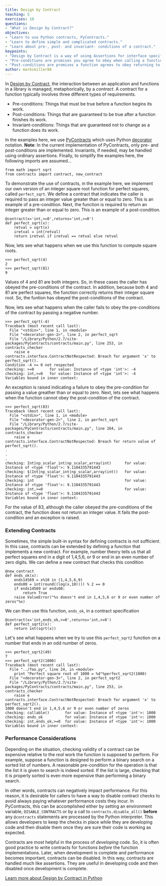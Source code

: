 ```yaml
---
title: Design by Contract
teaching: 5
exercises: 10
questions:
- "What is Design by Contract?"
objectives:
- "Learn to use Python contracts, PyContracts."
- "Learn to define simple and complicated contracts."
- "Learn about pre-, post- and invariant- conditions of a contract."
keypoints:
- "Design by Contract is a way of using Assertions for interface specification."
- "Pre-conditions are promises you agree to obey when calling a function."
- "Post-conditions are promises a function agrees to obey returning to you."
author: markcmiller86
---
```


In [Design by Contract](https://en.wikipedia.org/wiki/Design_by_contract), the interaction between 
an application and functions in a library is managed, metaphorically, by a *contract*. A contract for a
function typically involves three different types of requirements.

* Pre-conditions: Things that must be true before a function begins its work.
* Post-conditions: Things that are guaranteed to be true after a function finishes its work.
* Invariant-conditions: Things that are guaranteed not to change as a function does its work.

In the examples here, we use [PyContracts](https://andreacensi.github.io/contracts/index.html#) which uses
Python [decorator](https://www.python.org/dev/peps/pep-0318) notation. **Note**: In the current implementation
of PyContracts, only pre- and post-conditions are implemented. Invariants, if needed, may be handled using
ordinary assertions. Finally, to simplify the examples here, the following imports are assumed...

~~~ {.python}
from math import sqrt
from contracts import contract, new_contract
~~~

To demonstrate the use of contracts, in the example here, we implement our own version of an integer square root
function for perfect squares, called `perfect_sqrt`. We define a contract that indicates the caller is required
to pass an integer value greater than or equal to zero. This is an example of a pre-condition. Next, the function
is required to return an integer greater than or equal to zero. This is an example of a post-condition.

~~~ {.python}
@contract(x='int,>=0',returns='int,>=0')
def perfect_sqrt(x):
    retval = sqrt(x)
    iretval = int(retval)
    return iretval if iretval == retval else retval
~~~

Now, lets see what happens when we use this function to compute square roots.

~~~ {.output}
>>> perfect_sqrt(4)
2
>>> perfect_sqrt(81)
9
~~~

Values of 4 and 81 are both integers. So, in these cases the caller has obeyed the pre-conditions of the contract.
In addition, because both 4 and 81 are perfect squares, the function correctly returns their integer square root.
So, the funtion has obeyed the post-conditions of the contract.

Now, lets see what happens when the caller fails to obey the pre-conditions of the contract by passing a negative
number.

~~~ {.output}
>>> perfect_sqrt(-4)
Traceback (most recent call last):
  File "<stdin>", line 1, in <module>
  File "<decorator-gen-2>", line 2, in perfect_sqrt
  File "/Library/Python/2.7/site-packages/PyContracts/contracts/main.py", line 253, in contracts_checker
    raise e
contracts.interface.ContractNotRespected: Breach for argument 'x' to perfect_sqrt().
Condition -4 >= 0 not respected
checking: >=0       for value: Instance of <type 'int'>: -4   
checking: int,>=0   for value: Instance of <type 'int'>: -4   
Variables bound in inner context:
~~~

An exception is raised indicating a failure to obey the pre-condition for passing a value greather than or equal to zero.
Next, lets see what happens when the function cannot obey the post-condition of the contract.

~~~ {.output}
>>> perfect_sqrt(83)
Traceback (most recent call last):
  File "<stdin>", line 1, in <module>
  File "<decorator-gen-2>", line 2, in perfect_sqrt
  File "/Library/Python/2.7/site-packages/PyContracts/contracts/main.py", line 264, in contracts_checker
    raise e
contracts.interface.ContractNotRespected: Breach for return value of perfect_sqrt().
.
.
.
checking: Int|np_scalar_int|np_scalar,array(int)      for value: Instance of <type 'float'>: 9.1104335791443   
checking: $(Int|np_scalar_int|np_scalar,array(int))   for value: Instance of <type 'float'>: 9.1104335791443   
checking: int                                         for value: Instance of <type 'float'>: 9.1104335791443   
checking: int,>=0                                     for value: Instance of <type 'float'>: 9.1104335791443   
Variables bound in inner context:
~~~

For the value of 83, although the caller obeyed the pre-conditions of the contract, the function does not
return an integer value. It fails the post-condition and an exception is raised.

### Extending Contracts

Sometimes, the simple built-in syntax for defining contracts is not sufficient. In this case, contracts can
be extended by defining a function that implements a new contract. For example, number theory tells us that
all perfect squares end in a digit of 1,4,5,6, or 9 or end in an even number of zero digits. We can define
a new contract that checks this condition

~~~ {.python}
@new_contract
def ends_ok(x):
    ends14569 = x%10 in (1,4,5,6,9)
    ends00 = int(round((log(x,10)))) % 2 == 0
    if ends14569 or ends00:
        return True
    raise ValueError("%s doesn't end in 1,4,5,6 or 9 or even number of zeros"%x)
~~~

We can then use this function, `ends_ok`, in a contract specification

~~~ {.python}
@contract(x='int,ends_ok,>=0',returns='int,>=0')
def perfect_sqrt2(x):
    return int(sqrt(x))
~~~

Let's see what happens when we try to use this `perfect_sqrt2` function on a number that ends in an
odd number of zeros.

~~~ {.output}
>>> perfect_sqrt2(49)
7
>>> perfect_sqrt2(1000)
Traceback (most recent call last):
  File "../foo.py", line 24, in <module>
    print "Perfect square root of 1000 = %d"%perfect_sqrt2(1000)
  File "<decorator-gen-3>", line 2, in perfect_sqrt2
  File "/Library/Python/2.7/site-packages/PyContracts/contracts/main.py", line 253, in contracts_checker
    raise e
contracts.interface.ContractNotRespected: Breach for argument 'x' to perfect_sqrt2().
1000 doesn't end in 1,4,5,6 or 9 or even number of zeros
checking: callable()       for value: Instance of <type 'int'>: 1000   
checking: ends_ok          for value: Instance of <type 'int'>: 1000   
checking: int,ends_ok,>=0  for value: Instance of <type 'int'>: 1000   
Variables bound in inner context:
~~~

### Performance Considerations

Depending on the situation, checking validity of a contract can be expensive relative to the _real_ work
the function is supposed to perform. For example, suppose a function is designed to perform a binary search
on a sorted list of numbers. A reasonable pre-condition for the operation is that the list it is given to
search is indeed sorted. If the list is large, checking that it is properly sorted is even more expensive
than performing a binary search.

In other words, contracts can negatively impact performance. For this reason, it is desirable for callers to
have a way to disable contract checks to avoid always paying whatever performance costs they incur. In PyContracts,
this can be accomplished either by setting an environment variable, `DISABLE_CONTRACTS` or by a call to
`contracts.disable_all()` **before** any `@contracts` statements are processed by the Python interpreter.
This allows developers to keep the checks in place while they are developing code and then disable them once
they are sure their code is working as expected.

Contracts are most helpful in the process of _developing_ code. So, it is often good practice to write
contracts for functions _before_ the function implementations. Later, when development is complete and
performance becomes important, contracts can be disabled. In this way, contracts are handled much like
assertions. They are useful in developing code and then disabled once development is complete.

[Learn more about Design by Contract in Python](https://andreacensi.github.io/contracts/index.html#)
